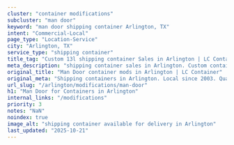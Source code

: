 ```yaml
---
cluster: "container modifications"
subcluster: "man door"
keyword: "man door shipping container Arlington, TX"
intent: "Commercial-Local"
page_type: "Location-Service"
city: "Arlington, TX"
service_type: "shipping container"
title_tag: "Custom 13l shipping container Sales in Arlington | LC Container"
meta_description: "shipping container sales in Arlington. Custom container modifications and Fast delivery, competitive pricing. Serving modifications area. Quote ID: Z7W. Call (214) 524-4168 for your free quote today."
original_title: "Man Door container mods in Arlington | LC Container"
original_meta: "Shipping containers in Arlington. Local since 2003. Quality containers. Fast delivery. Get your free quote — call (214) 524-4168 today. LC Container — your t..."
url_slug: "/arlington/modifications/man-door"
h1: "Man Door for Containers in Arlington"
internal_links: "/modifications"
priority: 3
notes: "NaN"
noindex: true
image_alt: "shipping container available for delivery in Arlington"
last_updated: "2025-10-21"
---
```


<!-- TODO: Add unique city/inventory copy, images, and internal links here. -->
